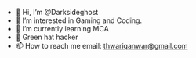 - 👋 Hi, I’m @Darksideghost
- 👀 I’m interested in Gaming and Coding.
- 🌱 I’m currently learning MCA
- 🌱 Green hat hacker
- 📫 How to reach me email: thwariqanwar@gmail.com

<!---
Darksideghost/Darksideghost is a ✨ special ✨ repository because its `README.md` (this file) appears on your GitHub profile.
You can click the Preview link to take a look at your changes.
--->

